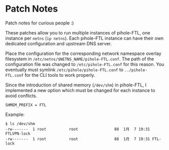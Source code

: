 # Patch Notes

Patch notes for curious people :)

These patches allow you to run multiple instances of pihole-FTL, one instance per `netns` (`ip netns`).
Each pihole-FTL instance can have their own dedicated configuration and upstream DNS server.

Place the configuration for the corresponding network namespace overlay filesystem in `/etc/netns/$NETNS_NAME/pihole-FTL.conf`.
The path of the configuration file was changed to `/etc/pihole-FTL.conf` for this reason.
You eventually must symlink `/etc/pihole/pihole-FTL.conf` to `../pihole-FTL.conf` for the CLI tools to work properly.

Since the introduction of shared memory (`/dev/shm`) in pihole-FTL,
I implemented a new option which must be changed for each instance to avoid conflicts.

```plain
SHMEM_PREFIX = FTL
```

Example:

```plain
$ ls /dev/shm
-rw-------  1 root          root                88  1月  7 19:31 FTLVPN-lock
-rw-------  1 root          root                88  1月  7 19:31 FTL-lock
```
